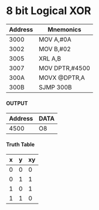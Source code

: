 # 8 bit Logical XOR

| Address | Mnemonics |
| --------|-----------|
3000 | MOV A,#0A
3002 | MOV B,#02
3005| XRL A,B
3007|MOV DPTR,#4500
300A|MOVX @DPTR,A
300B|SJMP 300B

#### OUTPUT

| Address | DATA |
| --------|-----------|
4500 | O8

#### Truth Table

| x | y | xy |
|---|---|----|
0 | 0 | 0
0 | 1 | 1
1 | 0 | 1
1 | 1 | 0